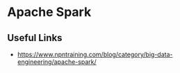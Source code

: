 
# Apache Spark



## Useful Links

* https://www.npntraining.com/blog/category/big-data-engineering/apache-spark/